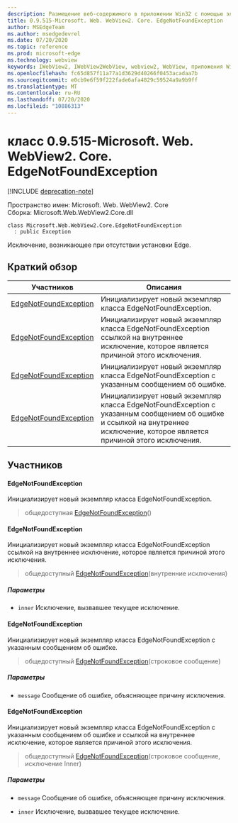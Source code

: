 ```yaml
---
description: Размещение веб-содержимого в приложении Win32 с помощью элемента управления Microsoft Edge WebView2
title: 0.9.515-Microsoft. Web. WebView2. Core. EdgeNotFoundException
author: MSEdgeTeam
ms.author: msedgedevrel
ms.date: 07/20/2020
ms.topic: reference
ms.prod: microsoft-edge
ms.technology: webview
keywords: IWebView2, IWebView2WebView, webview2, WebView, приложения Win32, Win32, EDGE, ICoreWebView2, ICoreWebView2Controller, элемент управления "веб-браузер", HTML Edge
ms.openlocfilehash: fc65d857f11a77a1d3629d40266f0453acadaa7b
ms.sourcegitcommit: e0cb9e6f59f222fade6afa4829c59524a9a9b9ff
ms.translationtype: MT
ms.contentlocale: ru-RU
ms.lasthandoff: 07/20/2020
ms.locfileid: "10886313"
---
```

# класс 0.9.515-Microsoft. Web. WebView2. Core. EdgeNotFoundException 

[!INCLUDE [deprecation-note](../../includes/deprecation-note.md)]

Пространство имен: Microsoft. Web. WebView2. Core \
Сборка: Microsoft.Web.WebView2.Core.dll

```
class Microsoft.Web.WebView2.Core.EdgeNotFoundException
  : public Exception
```

Исключение, возникающее при отсутствии установки Edge.

## Краткий обзор

 Участников                        | Описания
--------------------------------|---------------------------------------------
[EdgeNotFoundException](#edgenotfoundexception) | Инициализирует новый экземпляр класса EdgeNotFoundException.
[EdgeNotFoundException](#edgenotfoundexception) | Инициализирует новый экземпляр класса EdgeNotFoundException ссылкой на внутреннее исключение, которое является причиной этого исключения.
[EdgeNotFoundException](#edgenotfoundexception) | Инициализирует новый экземпляр класса EdgeNotFoundException с указанным сообщением об ошибке.
[EdgeNotFoundException](#edgenotfoundexception) | Инициализирует новый экземпляр класса EdgeNotFoundException с указанным сообщением об ошибке и ссылкой на внутреннее исключение, которое является причиной этого исключения.

## Участников

#### EdgeNotFoundException 

Инициализирует новый экземпляр класса EdgeNotFoundException.

> общедоступная [EdgeNotFoundException](#edgenotfoundexception)()

#### EdgeNotFoundException 

Инициализирует новый экземпляр класса EdgeNotFoundException ссылкой на внутреннее исключение, которое является причиной этого исключения.

> общедоступный [EdgeNotFoundException](#edgenotfoundexception)(внутренние исключения)

##### Параметры
* `inner` Исключение, вызвавшее текущее исключение.

#### EdgeNotFoundException 

Инициализирует новый экземпляр класса EdgeNotFoundException с указанным сообщением об ошибке.

> общедоступный [EdgeNotFoundException](#edgenotfoundexception)(строковое сообщение)

##### Параметры
* `message` Сообщение об ошибке, объясняющее причину исключения.

#### EdgeNotFoundException 

Инициализирует новый экземпляр класса EdgeNotFoundException с указанным сообщением об ошибке и ссылкой на внутреннее исключение, которое является причиной этого исключения.

> общедоступный [EdgeNotFoundException](#edgenotfoundexception)(строковое сообщение, исключение Inner)

##### Параметры
* `message` Сообщение об ошибке, объясняющее причину исключения. 

* `inner` Исключение, вызвавшее текущее исключение.

